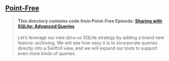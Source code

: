 ## [Point-Free](https://www.pointfree.co)

> #### This directory contains code from Point-Free Episode: [Sharing with SQLite: Advanced Queries](https://www.pointfree.co/episodes/ep311-sharing-with-sqlite-advanced-queries)
>
> Let’s leverage our new `@Shared` SQLite strategy by adding a brand new feature: archiving. We will see how easy it is to incorporate queries directly into a SwiftUI view, and we will expand our tools to support even more kinds of queries.
